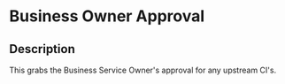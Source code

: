 # Business Owner Approval

## Description

This grabs the Business Service Owner's approval for any upstream CI's.
